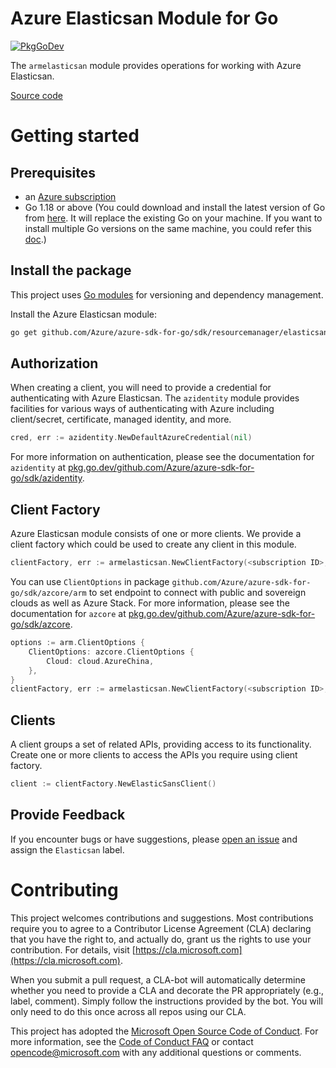 # Azure Elasticsan Module for Go

[![PkgGoDev](https://pkg.go.dev/badge/github.com/Azure/azure-sdk-for-go/sdk/resourcemanager/elasticsan/armelasticsan)](https://pkg.go.dev/github.com/Azure/azure-sdk-for-go/sdk/resourcemanager/elasticsan/armelasticsan)

The `armelasticsan` module provides operations for working with Azure Elasticsan.

[Source code](https://github.com/Azure/azure-sdk-for-go/tree/main/sdk/resourcemanager/elasticsan/armelasticsan)

# Getting started

## Prerequisites

- an [Azure subscription](https://azure.microsoft.com/free/)
- Go 1.18 or above (You could download and install the latest version of Go from [here](https://go.dev/doc/install). It will replace the existing Go on your machine. If you want to install multiple Go versions on the same machine, you could refer this [doc](https://go.dev/doc/manage-install).)

## Install the package

This project uses [Go modules](https://github.com/golang/go/wiki/Modules) for versioning and dependency management.

Install the Azure Elasticsan module:

```sh
go get github.com/Azure/azure-sdk-for-go/sdk/resourcemanager/elasticsan/armelasticsan
```

## Authorization

When creating a client, you will need to provide a credential for authenticating with Azure Elasticsan.  The `azidentity` module provides facilities for various ways of authenticating with Azure including client/secret, certificate, managed identity, and more.

```go
cred, err := azidentity.NewDefaultAzureCredential(nil)
```

For more information on authentication, please see the documentation for `azidentity` at [pkg.go.dev/github.com/Azure/azure-sdk-for-go/sdk/azidentity](https://pkg.go.dev/github.com/Azure/azure-sdk-for-go/sdk/azidentity).

## Client Factory

Azure Elasticsan module consists of one or more clients. We provide a client factory which could be used to create any client in this module.

```go
clientFactory, err := armelasticsan.NewClientFactory(<subscription ID>, cred, nil)
```

You can use `ClientOptions` in package `github.com/Azure/azure-sdk-for-go/sdk/azcore/arm` to set endpoint to connect with public and sovereign clouds as well as Azure Stack. For more information, please see the documentation for `azcore` at [pkg.go.dev/github.com/Azure/azure-sdk-for-go/sdk/azcore](https://pkg.go.dev/github.com/Azure/azure-sdk-for-go/sdk/azcore).

```go
options := arm.ClientOptions {
    ClientOptions: azcore.ClientOptions {
        Cloud: cloud.AzureChina,
    },
}
clientFactory, err := armelasticsan.NewClientFactory(<subscription ID>, cred, &options)
```

## Clients

A client groups a set of related APIs, providing access to its functionality.  Create one or more clients to access the APIs you require using client factory.

```go
client := clientFactory.NewElasticSansClient()
```

## Provide Feedback

If you encounter bugs or have suggestions, please
[open an issue](https://github.com/Azure/azure-sdk-for-go/issues) and assign the `Elasticsan` label.

# Contributing

This project welcomes contributions and suggestions. Most contributions require
you to agree to a Contributor License Agreement (CLA) declaring that you have
the right to, and actually do, grant us the rights to use your contribution.
For details, visit [https://cla.microsoft.com](https://cla.microsoft.com).

When you submit a pull request, a CLA-bot will automatically determine whether
you need to provide a CLA and decorate the PR appropriately (e.g., label,
comment). Simply follow the instructions provided by the bot. You will only
need to do this once across all repos using our CLA.

This project has adopted the
[Microsoft Open Source Code of Conduct](https://opensource.microsoft.com/codeofconduct/).
For more information, see the
[Code of Conduct FAQ](https://opensource.microsoft.com/codeofconduct/faq/)
or contact [opencode@microsoft.com](mailto:opencode@microsoft.com) with any
additional questions or comments.